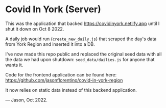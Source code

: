 # Covid In York (Server)

This was the application that backed https://covidinyork.netlify.app until I shut it down on Oct 8 2022.

A daily job would run (`create_new_daily.js`) that scraped the day's data from York Region and inserted it into a DB.

I've now made this repo public and replaced the original seed data with all the data we had upon shutdown: `seed_data/dailies.js` for anyone that wants it.

Code for the frontend application can be found here: https://github.com/jasonflorentino/covid-in-york-region

It now relies on static data instead of this backend application.

— Jason, Oct 2022.

